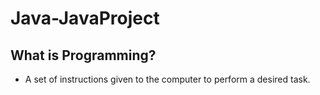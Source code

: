 # Java-JavaProject

## What is Programming?
- A set of instructions given to the computer to perform a desired task.
